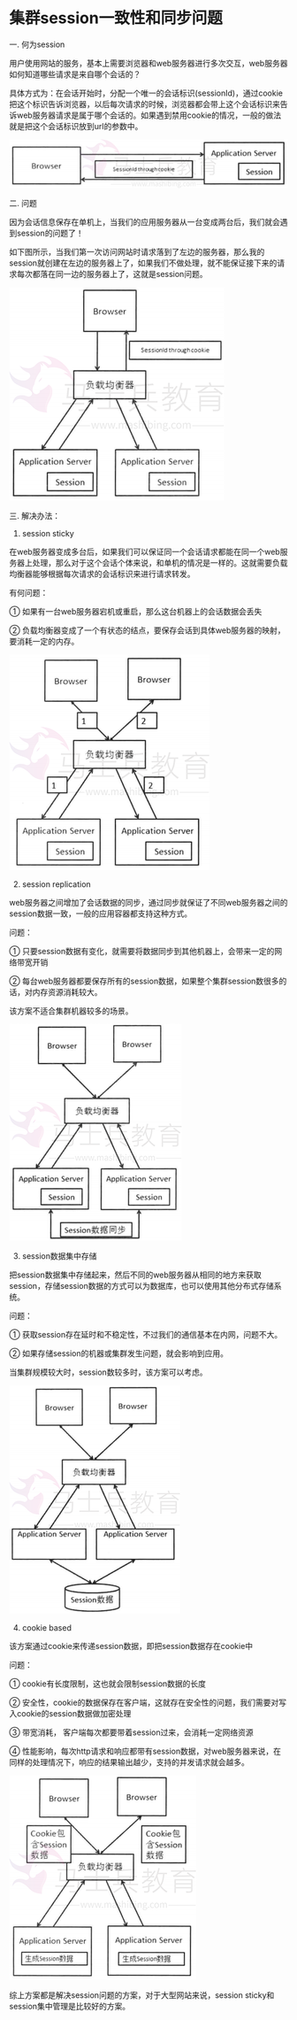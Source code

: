# 集群session一致性和同步问题



一. 何为session

用户使用网站的服务，基本上需要浏览器和web服务器进行多次交互，web服务器如何知道哪些请求是来自哪个会话的？

具体方式为：在会话开始时，分配一个唯一的会话标识(sessionId)，通过cookie把这个标识告诉浏览器，以后每次请求的时候，浏览器都会带上这个会话标识来告诉web服务器请求是属于哪个会话的。如果遇到禁用cookie的情况，一般的做法就是把这个会话标识放到url的参数中。

![20150502102314738](Study/复习/700道面试题/02-BAT面试题汇总及详解(进大厂必看)/BAT面试题汇总及详解(进大厂必看)_子文档/集群session一致性和同步问题.assets/20150502102314738.png)



二. 问题

因为会话信息保存在单机上，当我们的应用服务器从一台变成两台后，我们就会遇到session的问题了！

如下图所示，当我们第一次访问网站时请求落到了左边的服务器，那么我的session就创建在左边的服务器上了，如果我们不做处理，就不能保证接下来的请求每次都落在同一边的服务器上了，这就是session问题。

![20150502103028762](Study/复习/700道面试题/02-BAT面试题汇总及详解(进大厂必看)/BAT面试题汇总及详解(进大厂必看)_子文档/集群session一致性和同步问题.assets/20150502103028762.png)



三. 解决办法：

1. session sticky

在web服务器变成多台后，如果我们可以保证同一个会话请求都能在同一个web服务器上处理，那么对于这个会话个体来说，和单机的情况是一样的。这就需要负载均衡器能够根据每次请求的会话标识来进行请求转发。

有何问题：

① 如果有一台web服务器宕机或重启，那么这台机器上的会话数据会丢失

② 负载均衡器变成了一个有状态的结点，要保存会话到具体web服务器的映射，要消耗一定的内存。



![20150502103137899](Study/复习/700道面试题/02-BAT面试题汇总及详解(进大厂必看)/BAT面试题汇总及详解(进大厂必看)_子文档/集群session一致性和同步问题.assets/20150502103137899.png)



2. session replication

web服务器之间增加了会话数据的同步，通过同步就保证了不同web服务器之间的session数据一致，一般的应用容器都支持这种方式。

问题：

① 只要session数据有变化，就需要将数据同步到其他机器上，会带来一定的网络带宽开销

② 每台web服务器都要保存所有的session数据，如果整个集群session数很多的话，对内存资源消耗较大。

该方案不适合集群机器较多的场景。

![20150502103142688](Study/复习/700道面试题/02-BAT面试题汇总及详解(进大厂必看)/BAT面试题汇总及详解(进大厂必看)_子文档/集群session一致性和同步问题.assets/20150502103142688.png)



3. session数据集中存储

把session数据集中存储起来，然后不同的web服务器从相同的地方来获取session，存储session数据的方式可以为数据库，也可以使用其他分布式存储系统。

问题：

① 获取session存在延时和不稳定性，不过我们的通信基本在内网，问题不大。

② 如果存储session的机器或集群发生问题，就会影响到应用。

当集群规模较大时，session数较多时，该方案可以考虑。

![20150502103042864](Study/复习/700道面试题/02-BAT面试题汇总及详解(进大厂必看)/BAT面试题汇总及详解(进大厂必看)_子文档/集群session一致性和同步问题.assets/20150502103042864.png)



4. cookie based

该方案通过cookie来传递session数据，即把session数据存在cookie中

问题：

① cookie有长度限制，这也就会限制session数据的长度

② 安全性，cookie的数据保存在客户端，这就存在安全性的问题，我们需要对写入cookie的session数据做加密处理

③ 带宽消耗， 客户端每次都要带着session过来，会消耗一定网络资源

④ 性能影响，每次http请求和响应都带有session数据，对web服务器来说，在同样的处理情况下，响应的结果输出越少，支持的并发请求就会越多。

![20150502103046795](Study/复习/700道面试题/02-BAT面试题汇总及详解(进大厂必看)/BAT面试题汇总及详解(进大厂必看)_子文档/集群session一致性和同步问题.assets/20150502103046795.png)



综上方案都是解决session问题的方案，对于大型网站来说，session sticky和session集中管理是比较好的方案。